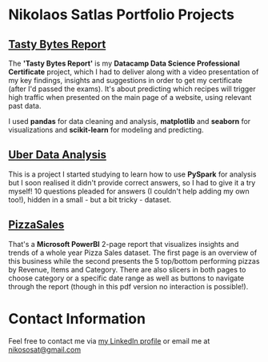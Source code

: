 # Nikolaos Satlas Portfolio Projects
## [Tasty Bytes Report](https://github.com/nikososat/MyPortfolioProjects/blob/main/Tasty%20Bytes%20Report.ipynb)
The **'Tasty Bytes Report'** is my **Datacamp Data Science Professional Certificate** project, which I had to deliver along with a video presentation of my key findings, insights and suggestions in order to get my certificate (after I'd passed the exams). It's about predicting which recipes will trigger high traffic when presented on the main page of a website, using relevant past data.

I used **pandas** for data cleaning and analysis, **matplotlib** and **seaborn** for visualizations and **scikit-learn** for modeling and predicting.
## [Uber Data Analysis](https://github.com/nikososat/MyPortfolioProjects/blob/main/Uber%20Data%20Analysis.ipynb)
This is a project I started studying to learn how to use **PySpark** for analysis but I soon realised it didn't provide correct answers, so I had to give it a try myself! 10 questions pleaded for answers (I couldn't help adding my own too!), hidden in a small - but a bit tricky - dataset.
## [PizzaSales](https://github.com/nikososat/MyPortfolioProjects/blob/main/PizzaSales.ipynb)
That's a **Microsoft PowerBI** 2-page report that visualizes insights and trends of a whole year Pizza Sales dataset. The first page is an overview of this business while the second presents the 5 top/bottom performing pizzas by Revenue, Items and Category. There are also slicers in both pages to choose category or a specific date range as well as buttons to navigate through the report (though in this pdf version no interaction is possible!).
# Contact Information
Feel free to contact me via [my LinkedIn profile](https://www.linkedin.com/in/nikolaos-satlas-b23230275) or email me at nikososat@gmail.com
